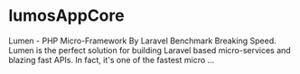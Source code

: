 # lumosAppCore
Lumen - PHP Micro-Framework By Laravel Benchmark Breaking Speed. Lumen is the perfect solution for building Laravel based micro-services and blazing fast APIs. In fact, it's one of the fastest micro ...
